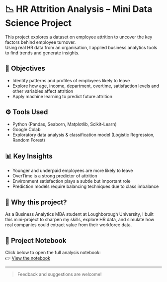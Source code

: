 # 📉 HR Attrition Analysis – Mini Data Science Project

This project explores a dataset on employee attrition to uncover the key factors behind employee turnover.  
Using real HR data from an organisation, I applied business analytics tools to find trends and generate insights.

## 🎯 Objectives
- Identify patterns and profiles of employees likely to leave
- Explore how age, income, department, overtime, satisfaction levels and other variables affect attrition
- Apply machine learning to predict future attrition

## ⚙️ Tools Used
- Python (Pandas, Seaborn, Matplotlib, Scikit-Learn)
- Google Colab
- Exploratory data analysis & classification model (Logistic Regression, Random Forest)

## 📊 Key Insights
- Younger and underpaid employees are more likely to leave
- OverTime is a strong predictor of attrition
- Environment satisfaction plays a subtle but important role
- Prediction models require balancing techniques due to class imbalance

## 🚀 Why this project?
As a Business Analytics MBA student at Loughborough University, I built this mini-project to sharpen my skills, explore HR data, and simulate how real companies could extract value from their workforce data.

## 🔗 Project Notebook
Click below to open the full analysis notebook:  
👉 [View the notebook](./HR_Attrition_Analysis.ipynb)

---

> Feedback and suggestions are welcome! 
